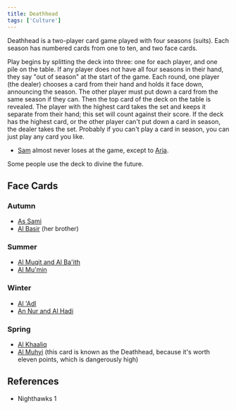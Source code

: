 ```yaml
---
title: Deathhead
tags: ['Culture']
---
```

Deathhead is a two-player card game played with four seasons (suits). Each season has numbered cards from one to ten, and two face cards.

Play begins by splitting the deck into three: one for each player, and one pile on the table. If any player does not have all four seasons in their hand, they say "out of season" at the start of the game.
Each round, one player (the dealer) chooses a card from their hand and holds it face down, announcing the season. The other player must put down a card from the same season if they can. Then the top card of the deck on the table is revealed. The player with the highest card takes the set and keeps it separate from their hand; this set will count against their score. If the deck has the highest card, or the other player can't put down a card in season, the dealer takes the set. Probably if you can't play a card in season, you can just play any card you like.

- [Sam](wiki/Sam.md) almost never loses at the game, except to [Aria](wiki/Aria.md).

Some people use the deck to divine the future.
## Face Cards
### Autumn
- [As Sami](wiki/As%20Sami.md)
- [Al Basir](wiki/Al%20Basir.md) (her brother)
### Summer
- [Al Muqit and Al Ba'ith](wiki/Al%20Muqit%20and%20Al%20Baith.md)
- [Al Mu'min](wiki/Al%20Mumin.md)
### Winter
- [Al 'Adl](wiki/Al%20Adl.md)
- [An Nur and Al Hadi](wiki/An%20Nur%20and%20Al%20Hadi.md)
### Spring
- [Al Khaaliq](wiki/Al%20Khaaliq.md)
- [Al Muhyi](wiki/Al%20Muhyi.md) (this card is known as the Deathhead, because it's worth eleven points, which is dangerously high)

## References
- Nighthawks 1
